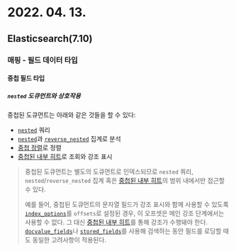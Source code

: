 # 2022. 04. 13.

## Elasticsearch(7.10)

### 매핑 - 필드 데이터 타입

#### 중첩 필드 타입

##### `nested` 도큐먼트와 상호작용

중첩된 도큐먼트는 아래와 같은 것들을 할 수 있다:

* [`nested`][nested-query] 쿼리
* [`nested`][nested-aggregation]과 [`reverse_nested`][reverse-nested-aggregation] 집계로 분석
* [중첩 정렬][nested-sorting]로 정렬
* [중첩된 내부 히트][nested-inner-hits]로 조회와 강조 표시

> 중첩된 도큐먼트는 별도의 도큐먼트로 인덱스되므로 `nested` 쿼리, `nested`/`reverse_nested` 집계 혹은 [중첩된 내부 히트][nested-inner-hits]의 범위 내에서만 접근할 수 있다.
>
> 예를 들어, 중첩된 도큐먼트의 문자열 필드가 강조 표시와 함께 사용할 수 있도록 [`index_options`][index-options]를 `offsets`로 설정된 경우, 이 오프셋은 메인 강조 단계에서는 사용할 수 없다. 그 대신 [중첩된 내부 히트][nested-inner-hits]를 통해 강조가 수행돼야 한다. [`docvalue_fields`][doc-value-fields]나 [`stored_fields`][stored-fields]를 사용해 검색하는 동안 필드를 로딩할 때도 동일한 고려사항이 적용된다.



[nested-query]: https://www.elastic.co/guide/en/elasticsearch/reference/7.10/query-dsl-nested-query.html
[nested-aggregation]: https://www.elastic.co/guide/en/elasticsearch/reference/7.10/search-aggregations-bucket-nested-aggregation.html
[reverse-nested-aggregation]: https://www.elastic.co/guide/en/elasticsearch/reference/7.10/search-aggregations-bucket-reverse-nested-aggregation.html
[nested-sorting]: https://www.elastic.co/guide/en/elasticsearch/reference/7.10/sort-search-results.html#nested-sorting
[nested-inner-hits]: https://www.elastic.co/guide/en/elasticsearch/reference/7.10/inner-hits.html#nested-inner-hits
[index-options]: https://www.elastic.co/guide/en/elasticsearch/reference/7.10/index-options.html
[doc-value-fields]: https://www.elastic.co/guide/en/elasticsearch/reference/7.10/search-fields.html#docvalue-fields
[stored-fields]: https://www.elastic.co/guide/en/elasticsearch/reference/7.10/search-fields.html#stored-fields